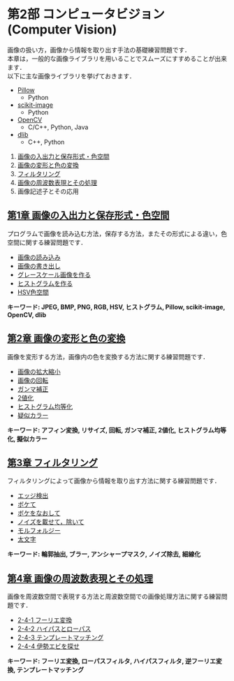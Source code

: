 # 第2部 コンピュータビジョン (Computer Vision)

画像の扱い方，画像から情報を取り出す手法の基礎練習問題です．  
本章は，一般的な画像ライブラリを用いることでスムーズにすすめることが出来ます．  
以下に主な画像ライブラリを挙げておきます．  
- [Pillow](http://python-pillow.org/)
    - Python
- [scikit-image](http://scikit-image.org/)
    - Python
- [OpenCV](http://opencv.org/)
    - C/C++, Python, Java
- [dlib](http://dlib.net/)
    - C++, Python


1. [画像の入出力と保存形式・色空間](#io_color)
2. [画像の変形と色の変換](#transformation)
3. [フィルタリング](#filtering)
4. [画像の周波数表現とその処理](#frequency)
5. 画像記述子とその応用

## <a name ="io_color">[第1章 画像の入出力と保存形式・色空間](1_io_color/io_color.md)
プログラムで画像を読み込む方法，保存する方法，またその形式による違い，色空間に関する練習問題です．  
- [画像の読み込み](1_io_color/io_color.md#imread)
- [画像の書き出し](1_io_color/io_color.md#imsave)
- [グレースケール画像を作る](1_io_color/io_color.md#gray)
- [ヒストグラムを作る](1_io_color/io_color.md#hist)
- [HSV色空間](1_io_color/io_color.md#hsv)

__キーワード: JPEG, BMP, PNG, RGB, HSV, ヒストグラム, Pillow, scikit-image, OpenCV, dlib__

## <a name ="transformation">[第2章 画像の変形と色の変換](2_transformation/transformation.md)
画像を変形する方法，画像内の色を変換する方法に関する練習問題です．  
- [画像の拡大縮小](2_transformation/transformation.md#resize)
- [画像の回転](2_transformation/transformation.md#rotation)
- [ガンマ補正](2_transformation/transformation.md#gamma)
- [2値化](2_transformation/transformation.md#binalization)
- [ヒストグラム均等化](2_transformation/transformation.md#histeq)
- [疑似カラー](2_transformation/transformation.md#pseudo)

__キーワード: アフィン変換, リサイズ, 回転, ガンマ補正, 2値化, ヒストグラム均等化, 擬似カラー__

## <a name ="filtering">[第3章 フィルタリング](3_filtering/filtering.md)
フィルタリングによって画像から情報を取り出す方法に関する練習問題です．  
- [エッジ検出](3_filtering/filtering.md#edge)
- [ボケて](3_filtering/filtering.md#blur)  
- [ボケをなおして](3_filtering/filtering.md#unsharp)
- [ノイズを載せて，除いて](3_filtering/filtering.md#noise)
- [モルフォルジー](3_filtering/filtering.md#morphology)
- [太文字](3_filtering/filtering.md#thinning)

__キーワード: 輪郭抽出, ブラー, アンシャープマスク, ノイズ除去, 細線化__

## <a name ="frequency">[第4章 画像の周波数表現とその処理](4_frequency/frequency.md)
画像を周波数空間で表現する方法と周波数空間での画像処理方法に関する練習問題です．  
- [2-4-1 フーリエ変換](4_frequency/frequency.md#fourier)
- [2-4-2 ハイパスとローパス](4_frequency/frequency.md#filtering1)
- [2-4-3 テンプレートマッチング](4_frequency/frequency.md#matching)
- [2-4-4 伊勢エビを探せ](4_frequency/frequency.md#shift)

__キーワード: フーリエ変換, ローパスフィルタ, ハイパスフィルタ, 逆フーリエ変換, テンプレートマッチング__
